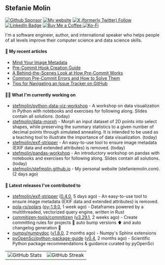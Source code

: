 ## Stefanie Molin

[![Github Sponsor](https://img.shields.io/static/v1?label=Sponsor&message=%E2%9D%A4&logo=GitHub&link=https://github.com/sponsors/stefmolin&style=flat)](https://github.com/sponsors/stefmolin)
[![My website](https://img.shields.io/badge/website-stefaniemolin.com-0073b7?style=flat&link=https://stefaniemolin.com/)](https://stefaniemolin.com/)
[![X (formerly Twitter) Follow](https://img.shields.io/twitter/follow/StefanieMolin?style=social)](https://twitter.com/StefanieMolin)
[![LinkedIn Badge](https://img.shields.io/badge/-Stefanie%20Molin-blue?style=flat-square&logo=Linkedin&logoColor=white&link=https://www.linkedin.com/in/stefanie-molin/)](https://www.linkedin.com/in/stefanie-molin/)
[![Buy Me a Coffee](https://img.shields.io/badge/Buy_Me_a_Coffee-yellow?style=flat&logo=buymeacoffee&logoColor=white&labelColor=yellow&color=gray)
](https://www.buymeacoffee.com/stefanie.molin)
[![Ko-Fi](https://shields.io/badge/kofi-Support-ff5f5f?logo=ko-fi&style=flat)](https://ko-fi.com/stefaniemolin)

I'm a software engineer, author, and international speaker who helps people of all levels
improve their computer science and data science skills.

#### 📜 My recent articles

- [Mind Your Image Metadata](https://stefaniemolin.com/articles/devx/pre-commit/exif-stripper)
- [Pre-Commit Hook Creation Guide](https://stefaniemolin.com/articles/devx/pre-commit/hook-creation-guide)
- [A Behind-the-Scenes Look at How Pre-Commit Works](https://stefaniemolin.com/articles/devx/pre-commit/behind-the-scenes)
- [Common Pre-Commit Errors and How to Solve Them](https://stefaniemolin.com/articles/devx/pre-commit/troubleshooting-guide)
- [Tips for Navigating an Issue Tracker on GitHub](https://stefaniemolin.com/articles/open-source/navigating-an-issue-tracker)

#### 👩‍💻 What I'm currently working on

- [stefmolin/python-data-viz-workshop](https://github.com/stefmolin/python-data-viz-workshop) - A workshop on data visualization in Python with notebooks and exercises for following along.  Slides contain all solutions. (today)
- [stefmolin/data-morph](https://github.com/stefmolin/data-morph) - Morph an input dataset of 2D points into select shapes, while preserving the summary statistics to a given number of decimal points through simulated annealing. It is intended to be used as a teaching tool to illustrate the importance of data visualization. (today)
- [stefmolin/exif-stripper](https://github.com/stefmolin/exif-stripper) - An easy-to-use tool to ensure image metadata (EXIF data and extended attributes) is removed. (today)
- [stefmolin/pandas-workshop](https://github.com/stefmolin/pandas-workshop) - An introductory workshop on pandas with notebooks and exercises for following along. Slides contain all solutions. (today)
- [stefmolin/stefmolin.github.io](https://github.com/stefmolin/stefmolin.github.io) - My personal website (stefaniemolin.com). (2 days ago)

#### 🔭 Latest releases I've contributed to

- [stefmolin/exif-stripper](https://github.com/stefmolin/exif-stripper) ([0.4.0](https://github.com/stefmolin/exif-stripper/releases/tag/0.4.0), 5 days ago) - An easy-to-use tool to ensure image metadata (EXIF data and extended attributes) is removed.
- [pola-rs/polars](https://github.com/pola-rs/polars) ([py-1.9.0](https://github.com/pola-rs/polars/releases/tag/py-1.9.0), 1 week ago) - Dataframes powered by a multithreaded, vectorized query engine, written in Rust
- [commitizen-tools/commitizen](https://github.com/commitizen-tools/commitizen) ([v3.29.1](https://github.com/commitizen-tools/commitizen/releases/tag/v3.29.1), 2 weeks ago) - Create committing rules for projects :rocket: auto bump versions :arrow_up: and auto changelog generation :open_file_folder: 
- [numpy/numpydoc](https://github.com/numpy/numpydoc) ([v1.8.0](https://github.com/numpy/numpydoc/releases/tag/v1.8.0), 2 months ago) - Numpy&#39;s Sphinx extensions
- [pyOpenSci/python-package-guide](https://github.com/pyOpenSci/python-package-guide) ([v0.4](https://github.com/pyOpenSci/python-package-guide/releases/tag/v0.4), 2 months ago) - Scientific Python package recommendations &amp; guidance curated by pyOpenSci

<table>
  <tr style="border: none">
    <td valign="top" style="border: none">
      <img src="https://github-readme-stats.vercel.app/api?username=stefmolin&rank_icon=percentile&show_icons=true&theme=transparent" alt="GitHub Stats" />
    </td>
    <td valign="top" style="border: none">
      <img src="https://github-readme-streak-stats.herokuapp.com?user=stefmolin&mode=weekly&theme=transparent" alt="GitHub Streak" />
    </td>
  </tr>
</table>
